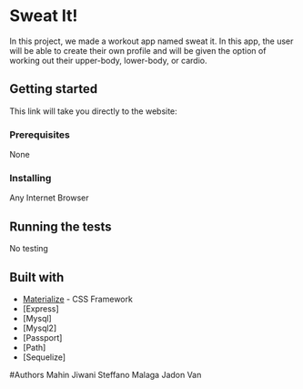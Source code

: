 # Sweat It!

In this project, we made a workout app named sweat it. In this app, the user will be able to create their
own profile and will be given the option of working out their upper-body, lower-body, or cardio.

## Getting started
This link will take you directly to the website:


### Prerequisites
None

### Installing
Any Internet Browser

## Running the tests
No testing

## Built with
* [Materialize](https://materializecss.com/) - CSS Framework
* [Express]
* [Mysql]
* [Mysql2]
* [Passport]
* [Path]
* [Sequelize]

#Authors
Mahin Jiwani
Steffano Malaga
Jadon Van
